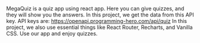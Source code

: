 MegaQuiz is a quiz app using react app. Here you can give quizzes, and they will show you the answers.
In this project, we get the data from this API key.
API keys are:
https://openapi.programming-hero.com/api/quiz
In this project, we also use essential things like React Router, Recharts, and Vanilla CSS. Use our app and enjoy quizzes.